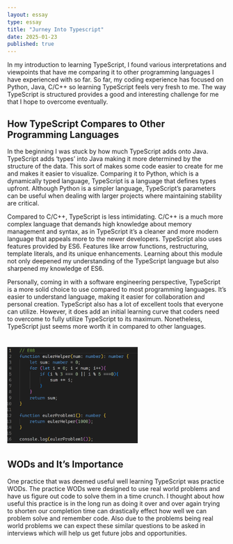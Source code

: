 ```yaml
---
layout: essay
type: essay
title: "Jurney Into Typescript"
date: 2025-01-23
published: true
---
```


In my introduction to learning TypeScript, I found various interpretations and viewpoints that have me comparing it to other programming languages I have experienced with so far. So far, my coding experience has focused on Python, Java, C/C++ so learning TypeScript feels very fresh to me. The way TypeScript is structured provides a good and interesting challenge for me that I hope to overcome eventually. 

## How TypeScript Compares to Other Programming Languages

In the beginning I was stuck by how much TypeScript adds onto Java. TypeScript adds ‘types’ into Java making it more determined by the structure of the data. This sort of makes some code easier to create for me and makes it easier to visualize. Comparing it to Python, which is a dynamically typed language, TypeScript is a language that defines types upfront. Although Python is a simpler language, TypeScript’s parameters can be useful when dealing with larger projects where maintaining stability are critical. 

Compared to C/C++, TypeScript is less intimidating. C/C++ is a much more complex language that demands high knowledge about memory management and syntax, as in TypeScript it’s a cleaner and more modern language that appeals more to the newer developers. TypeScript also uses features provided by ES6. Features like arrow functions, restructuring, template literals, and its unique enhancements. Learning about this module not only deepened my understanding of the TypeScript language but also sharpened my knowledge of ES6. 

Personally, coming in with a software engineering perspective, TypeScript is a more solid choice to use compared to most programming languages. It’s easier to understand language, making it easier for collaboration and personal creation. TypeScript also has a lot of excellent tools that everyone can utilize. However, it does add an initial learning curve that coders need to overcome to fully utilize TypeScript to its maximum. Nonetheless, TypeScript just seems more worth it in compared to other languages.

# <img width="300px" src="/img/TypeScript-screenshot.png">

## WODs and It’s Importance

One practice that was deemed useful well learning TypeScript was practice WODs. The practice WODs were designed to use real world problems and have us figure out code to solve them in a time crunch. I thought about how useful this practice is in the long run as doing it over and over again trying to shorten our completion time can drastically effect how well we can problem solve and remember code. Also due to the problems being real world problems we can expect these similar questions to be asked in interviews which will help us get future jobs and opportunities. 

